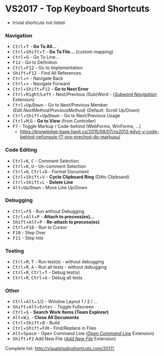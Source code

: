 ﻿# VS2017 - Top Keyboard Shortcuts

* trivial shortcuts not listed

### Navigation
* <kbd>Ctrl</kbd>+<kbd>T</kbd> - **Go To All...**
* <kbd>Ctrl</kbd>+<kbd>Shift</kbd>+<kbd>T</kbd> - **Go To File...** (custom mapping)
* <kbd>Ctrl</kbd>+<kbd>G</kbd> - Go To Line...
* <kbd>F12</kbd> - Go to Definition
* <kbd>Ctrl</kbd>+<kbd>F12</kbd> - Go to Implementation
* <kbd>Shift</kbd>+<kbd>F12</kbd> - Find All References
* <kbd>Ctrl</kbd>+<kbd>=</kbd> - Navigate Back
* <kbd>Ctrl</kbd>+<kbd>+</kbd> - Navigate Forward
* <kbd>Ctrl</kbd>+<kbd>Shift</kbd>+<kbd>F12</kbd> - **Go to Next Error**
* <kbd>Ctrl</kbd>+<kbd>Right</kbd>/<kbd>Left</kbd> - Next/Previous (Sub)Word - (*[Subword Navigation](https://marketplace.visualstudio.com/items?itemName=OlleWestman.SubwordNavigation)* Extension)
* <kbd>Ctrl</kbd>+<kbd>Up</kbd>/<kbd>Down</kbd> - Go to Next/Previous Member *(Edit.NextMethod/PreviousMethod)* (Default: Scroll Up/Down)
* <kbd>Ctrl</kbd>+<kbd>Shift</kbd>+<kbd>Up</kbd>/<kbd>Down</kbd> - Go to Next/Previous Usage
* <kbd>Ctrl</kbd>+<kbd>M</kbd>,<kbd>G</kbd> - **Go to View** (from Controller)
* <kbd>F7</kbd> - Toggle Markup / Code-behind (WebForms, WinForms, ...)
  * https://knowledge-base.havit.cz/2015/08/07/vs2013-kdyz-v-code-behind-nefunguje-f7-pro-prechod-do-markupu/

### Code Editing
* <kbd>Ctrl</kbd>+<kbd>K</kbd>, <kbd>C</kbd> - Comment Selection
* <kbd>Ctrl</kbd>+<kbd>K</kbd>, <kbd>U</kbd> - Un-comment Selection
* <kbd>Ctrl</kbd>+<kbd>K</kbd>, <kbd>Ctrl</kbd>+<kbd>D</kbd> - Format Document
* <kbd>Ctrl</kbd>+<kbd>Shift</kbd>+<kbd>V</kbd> - **Cycle Clipboard Ring** (Ditto Clipboard)
* <kbd>Ctrl</kbd>+<kbd>Shift</kbd>+<kbd>L</kbd> - **Delete Line**
* <kbd>Alt</kbd>+<kbd>Up</kbd>/<kbd>Down</kbd> - Move Line Up/Down

### Debugging
* <kbd>Ctrl</kbd>+<kbd>F5</kbd> - Run without Debugging
* <kbd>Ctrl</kbd>+<kbd>Alt</kbd>+<kbd>P</kbd> - **Attach to process(es)...**
* <kbd>Shift</kbd>+<kbd>Alt</kbd>+<kbd>P</kbd> - **Re-attach to process(es)**
* <kbd>Ctrl</kbd>+<kbd>F10</kbd> - Run to Cursor
* <kbd>F10</kbd> - Step Over
* <kbd>F11</kbd> - Step Into

### Testing
* <kbd>Ctrl</kbd>+<kbd>R</kbd>, <kbd>T</kbd> - Run test(s) - without debugging
* <kbd>Ctrl</kbd>+<kbd>R</kbd>, <kbd>A</kbd> - Run all tests - without debugging
* <kbd>Ctrl</kbd>+<kbd>R</kbd>, <kbd>Ctrl</kbd>+<kbd>T</kbd> - Debug test(s)
* <kbd>Ctrl</kbd>+<kbd>R</kbd>, <kbd>Ctrl</kbd>+<kbd>A</kbd> - Debug all tests

### Other
* <kbd>Ctrl</kbd>+<kbd>Alt</kbd>+<kbd>1</kbd>/<kbd>2</kbd> - Window Layout 1 / 2 / ...
* <kbd>Shift</kbd>+<kbd>Alt</kbd>+<kbd>Enter</kbd> - Toggle Fullscreen
* <kbd>Ctrl</kbd>+<kbd>§</kbd> - **Search Work Items (Team Explorer)** 
* <kbd>Alt</kbd>+<kbd>W</kbd>,<kbd>L</kbd> - **Close All Documents**
* <kbd>Ctrl</kbd>+<kbd>Shift</kbd>+<kbd>B</kbd> - Build
* <kbd>Ctrl</kbd>+<kbd>Shift</kbd>+<kbd>F</kbd>/<kbd>H</kbd> - Find/Replace in Files
* <kbd>Alt</kbd>+<kbd>Space</kbd> - Open Command Line (*[Open Command Line](https://marketplace.visualstudio.com/items?itemName=MadsKristensen.OpenCommandLine)* Extension)
* <kbd>Shift</kbd>+<kbd>F2</kbd> Add New File (*[Add New File](https://marketplace.visualstudio.com/items?itemName=MadsKristensen.AddNewFile)* Extension)  

Complete list: http://visualstudioshortcuts.com/2017/